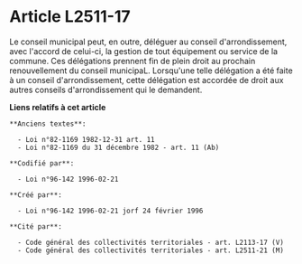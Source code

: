 # Article L2511-17

Le conseil municipal peut, en outre, déléguer au conseil d'arrondissement, avec l'accord de celui-ci, la gestion de tout
équipement ou service de la commune. Ces délégations prennent fin de plein droit au prochain renouvellement du conseil
municipaL. Lorsqu'une telle délégation a été faite à un conseil d'arrondissement, cette délégation est accordée de droit aux
autres conseils d'arrondissement qui le demandent.

**Liens relatifs à cet article**

	**Anciens textes**:

	  - Loi n°82-1169 1982-12-31 art. 11
	  - Loi n°82-1169 du 31 décembre 1982 - art. 11 (Ab)

	**Codifié par**:

	  - Loi n°96-142 1996-02-21

	**Créé par**:

	  - Loi n°96-142 1996-02-21 jorf 24 février 1996

	**Cité par**:

	  - Code général des collectivités territoriales - art. L2113-17 (V)
	  - Code général des collectivités territoriales - art. L2511-21 (M)
